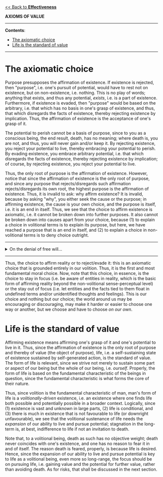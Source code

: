 [<< Back to **Effectiveness**](https://pranigopu.github.io/effectiveness)

**AXIOMS OF VALUE**

---

**Contents**:

- [The axiomatic choice](#the-axiomatic-choice)
- [Life is the standard of value](#life-is-the-standard-of-value)

---

# The axiomatic choice
Purpose presupposes the affirmation of existence. If existence is rejected, then "purpose", i.e. one's pursuit of potential, would have to rest not on existence, but on non-existence, i.e. nothing. This is no play of words; anything that exists, and thus any potential, _exists_, i.e. is a part of existence. Furthermore, if existence is evaded, then "purpose" would be based on the arbitrary, i.e. that which has no basis in one's grasp of existence, and thus, that which disregards the facts of existence, thereby rejecting existence by implication. Thus, the affirmation of existence is the acceptance of one's grasp of it.

The potential to perish cannot be a basis of purpose, since to you as a conscious being, the end result, death, has no meaning; where death is, you are not, and thus, you will never gain and/or keep it. By rejecting existence, you reject your potential to live, thereby embracing your potential to perish. By evading existence, you embrace arbitrary potential, i.e. that which disregards the facts of existence, thereby rejecting existence by implication; of course, by rejecting existence, you reject your potential to live.

Thus, the only root of purpose is the affirmation of existence. However, notice that since the affirmation of existence is the only root of purpose, and since any purpose that rejects/disregards such affirmation rejects/disregards its own root, the highest purpose is the affirmation of existence. Thus, it is invalid to ask: why affirm existence? It is invalid, because by asking "why", you either seek the cause or the purpose; in affirming existence, the cause is your own choice, and the purpose is itself, i.e. it is an end in itself. Thus, we see that the choice to affirm existence is axiomatic, i.e. it cannot be broken down into further purposes. It also cannot be broken down into causes apart from your choice, because (1) to explain a choice in volitional terms is to explain its purpose, but here, we have reached a purpose that is an end in itself, and (2) to explain a choice in non-volitional terms is to deny choice outright.

---

<details><summary>On the denial of free will...</summary>
<p>
Now, note that the denial of free will (i.e. the ability to act in a fundamentally self-driven way on some level) is the denial of existence as such. How so? Firstly, by denying free will, we deny knowledge, since to know something is to affirm that it corresponds to reality; however, by denying free will, we make any action, even the action of such affirmation, subject to nothing but the happenstance of certain causes acting in a certain way, without factoring in any considerations of correspondence to reality. Any argument that tries to deny this fails by cutting off its own root; an argument presupposes knowledge, and knowledge presupposes the ability to affirm correspondence to reality <i>consistently</i>, i.e. as a self-driven orientation that is not swayed by happenstance. Secondly, by denying knowledge, we also deny the affirmation that what is, is, thereby being open to the non-existent being existent and the existent being non-existence. Since the non-existent has no basis in existence, we are left with nothing, since, for all we know, all that is, is also not. Thus, we deny existence as such. This is false, and <i>that</i> I can affirm for sure, as a being who is aware of the existence of both myself and the world around me; such awareness is too self-evident to ignore without reducing oneself to babbling.
<br><br>
The claim that correspondence to reality happens consistently due to non-volitional processes is false. How? It states, in essence, "my mental processes are non-volitional, and I know this because my non-volitional mental processes automatically correspond to reality". While the first claim is not obviously false, the second is; I know, by experience, that my mental processes do not automatically correspond to reality. To claim that they do, my experience notwithstanding, is to claim that my "mistake" (which contradicts the truth) and the truth were both true. If this leads you to reject the law of non-contradiction, you reject reality as such, thereby rejecting your very grasp of existence and, once again, reducing yourself to babbling.
<br><br>
We can take this further. Let us say that, to strengthen the above claim, the truth may switch back and forth such that you are never wrong. Now, the law of identity, which implies the law of causality, implies that a thing acts only according to its identity, i.e. its action (and thus any change in it) can exist neither apart from nor in contradiction to the identities of things that exist. Now, take an example from basic geometry. In the course of your deductions, you misidentify the angle of a triangle, and as a result, the sum of the angles is less than 180 degrees, upon which you correct your answer. If you were right before, then the same triangle, without changing its shape, had its angle changed. This is impossible, since an angle cannot exist apart from the shape.
</p>
</details>

---

Thus, the choice to affirm reality or to reject/evade it: this is an axiomatic choice that is grounded entirely in our volition. Thus, it is the first and most fundamental moral choice. Now, note that this choice, in essence, is the choice to stay in focus (i.e. be aware of entities in reality, which is the basic form of affirming reality beyond the non-volitional sense-perceptual level) or the stay out of focus (i.e. let entities and the facts tied to them float in undefined terms and/or unidentified thoughts and feelings). This is our choice and nothing but our choice; the world around us may be encouraging or discouraging, may make it harder or easier to choose one way or another, but we choose and have to choose _on our own_.

# Life is the standard of value
Affirming existence means affirming one's grasp of it and one's potential to live in it. Thus, since the affirmation of existence is the only root of purpose and thereby of value (the object of purpose), life, i.e. a self-sustaining state of existence sustained by self-generated action, is the standard of value. The form of life is relevant, since we strive not merely to sustain some part or aspect of our being but the whole of our being, i.e. _ourself_. Properly, the form of life is based on the fundamental characteristic of the beings in question, since the fundamental characteristic is what forms the core of their nature.

Thus, since volition is the fundamental characteristic of man, man's form of life is a _volitionally-driven_ existence, i.e. an existence where one finds life both possible and potentially possible in a broader context. Logically, since (1) existence is vast and unknown in large parts, (2) life is conditional, and (3) there is much in existence that is not favourable to life (or downright unfavourable), we see that the volitional sustenance of life needs the _expansion_ of our ability to live and pursue potential; stagnation in the long-term is, at best, indifference to life if not an invitation to death.

Note that, to a volitional being, death as such has no objective weight; death never coincides with one's existence, and one has no reason to fear it in and of itself. The reason death is feared, properly, is because life is desired. Hence, since the expansion of our ability to live and pursue potential is key to life as a volitional being, even more so long-range, the focus should be on pursuing life, i.e. gaining value and the potential for further value, rather than avoiding death. As for risks, that shall be discussed in the next section.